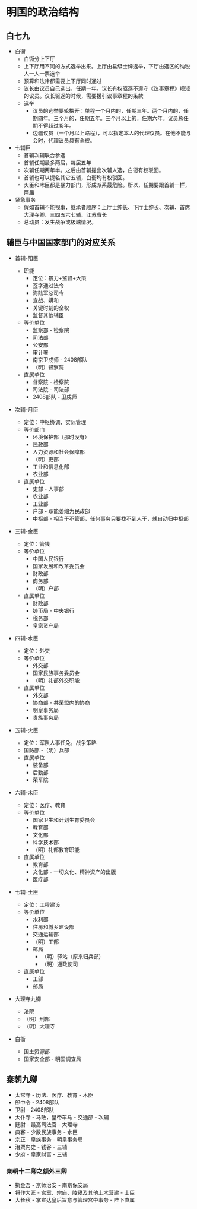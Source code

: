 # 明国的政治结构

## 白七九
* 白衙
  + 白衙分上下厅
  + 上下厅用不同的方式选举出来。上厅由县级士绅选举，下厅由选区的纳税人一人一票选举
  + 预算和法律都需要上下厅同时通过
  + 议长由议员自己选出，任期一年。议长有权驱逐不遵守《议事章程》规矩的议员。议长驱逐的时候，需要援引议事章程的条款
  + 选举
    - 议员的选举要轮换开：单程一个月内的，任期三年。两个月内的，任期四年。三个月的，任期五年。三个月以上的，任期六年。议员总任期不得超过15年。
    - 边疆议员（一个月以上路程），可以指定本人的代理议员。在他不能与会时，代理议员具有全权。
* 七辅臣
  + 首辅次辅联合参选
  + 首辅任期最多两届，每届五年
  + 次辅任期两年半。之后由首辅提出次辅人选，白衙有权驳回。
  + 首辅也可以提名其它五辅，白衙均有权驳回。
  + 火臣和木臣都是暴力部门，形成派系最危险。所以，任期要跟首辅一样，两届
* 紧急事务
  + 假如首辅不能视事，继承者顺序：上厅士绅长、下厅士绅长、次辅、首席大理寺卿、三四五六七辅、江苏省长
  + 总动员：发生战争或极端情况。

## 辅臣与中国国家部门的对应关系
* 首辅-阳臣
  + 职能
    - 定位：暴力+监督+大策
    - 签字通过法令
    - 海陆军总司令
    - 宣战、媾和
    - 关键时刻的全权
    - 监督其他辅臣
  + 等价单位
    - 监察部‎ - 检察院
    - 司法部‎
    - 公安部‎
    - 审计署‎
    - 南京卫戍师 - 2408部队
    - （明）督察院
  + 直属单位
    - 督察院 - 检察院
    - 司法院 - 司法部
    - 2408部队 - 卫戍师

* 次辅-月臣  
  + 定位：中枢协调，实际管理
  + 等价部门
    - 环境保护部‎（那时没有）
    - 民政部‎
    - 人力资源和社会保障部‎
    - （明）吏部
    - 工业和信息化部‎
    - 农业部‎
  + 直属单位
    - 吏部 - 人事部
    - 农业部
    - 工业部
    - 户部 - 职能萎缩为民政部
    - 中枢部 - 相当于不管部，任何事务只要找不到人干，就自动归中枢部

* 三辅-金臣
  + 定位：管钱
  + 等价单位
    - 中国人民银行‎
    - 国家发展和改革委员会‎
    - 财政部‎
    - 商务部‎
    - （明）户部
  + 直属单位
    - 财政部
    - 铸币局 - 中央银行
    - 税务部
    - 皇家资产局

* 四辅-水臣
  + 定位：外交
  + 等价单位
    - 外交部‎
    - 国家民族事务委员会‎
    - （明）礼部外交职能
  + 直属单位
    - 外交部
    - 协商部 - 共荣盟内的协商
    - 明皇事务局
    - 贵族事务局

* 五辅-火臣
  + 定位：军队人事任免，战争策略
  + 国防部‎ -（明）兵部
  + 直属单位
    - 装备部
    - 后勤部
    - 荣军院

* 六辅-木臣
  + 定位：医疗、教育
  + 等价单位
    - 国家卫生和计划生育委员会‎
    - 教育部‎
    - 文化部‎
    - 科学技术部‎
    - （明）礼部教育职能
  + 直属单位
    - 教育部
    - 文化部 - 一切文化、精神资产的出版
    - 医疗部

* 七辅-土臣
  + 定位：工程建设
  + 等价单位
    - 水利部‎
    - 住房和城乡建设部
    - 交通运输部‎
    - （明）工部
    - 邮局
      - （明）驿站（原来归兵部）
      - （明）通政使司
  + 直属单位
    - 工部
    - 邮局

* 大理寺九卿
  + 法院
  + （明）刑部
  + （明）大理寺

* 白衙
  + 国土资源部
  + 国家安全部‎ - 明国调查局

## 秦朝九卿
* 太常寺 - 历法、医疗、教育 - 木臣
* 郎中令 - 2408部队
* 卫尉 - 2408部队
* 太仆寺 - 马政，皇帝车马 - 交通部 - 次辅
* 廷尉 - 最高司法官 - 大理寺
* 典客 - 少数民族事务 - 水臣
* 宗正 - 皇族事务 - 明皇事务局
* 治粟内史 - 钱谷 - 三辅
* 少府 - 皇家财富 - 三辅

### 秦朝十二卿之额外三卿
* 执金吾 - 京师治安 - 南京保安局
* 将作大匠 - 宫室、宗庙、陵寝及其他土木营建 - 土臣
* 大长秋 - 掌宣达皇后旨意与管理宫中事务 - 陛下直属